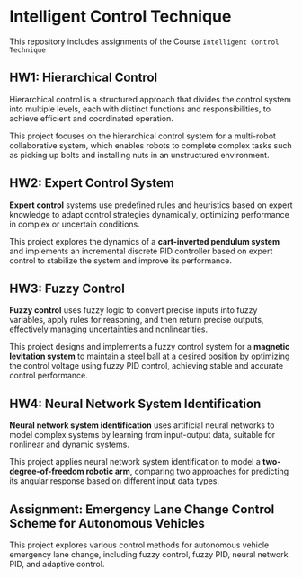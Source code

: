 # Intelligent Control Technique

This repository includes assignments of the Course `Intelligent Control Technique`

## HW1: Hierarchical Control

Hierarchical control is a structured approach that divides the control system into multiple levels, each with distinct functions and responsibilities, to achieve efficient and coordinated operation. 

This project focuses on the hierarchical control system for a multi-robot collaborative system, which enables robots to complete complex tasks such as picking up bolts and installing nuts in an unstructured environment.

## HW2: Expert Control System

**Expert control** systems use predefined rules and heuristics based on expert knowledge to adapt control strategies dynamically, optimizing performance in complex or uncertain conditions. 

This project explores the dynamics of a **cart-inverted pendulum system** and implements an incremental discrete PID controller based on expert control to stabilize the system and improve its performance.

## HW3: Fuzzy Control

**Fuzzy control** uses fuzzy logic to convert precise inputs into fuzzy variables, apply rules for reasoning, and then return precise outputs, effectively managing uncertainties and nonlinearities. 

This project designs and implements a fuzzy control system for a **magnetic levitation system** to maintain a steel ball at a desired position by optimizing the control voltage using fuzzy PID control, achieving stable and accurate control performance.

## HW4: Neural Network System Identification

**Neural network system identification** uses artificial neural networks to model complex systems by learning from input-output data, suitable for nonlinear and dynamic systems. 

This project applies neural network system identification to model a **two-degree-of-freedom robotic arm**, comparing two approaches for predicting its angular response based on different input data types.

## Assignment: Emergency Lane Change Control Scheme for Autonomous Vehicles

This project explores various control methods for autonomous vehicle emergency lane change, including fuzzy control, fuzzy PID, neural network PID, and adaptive control.